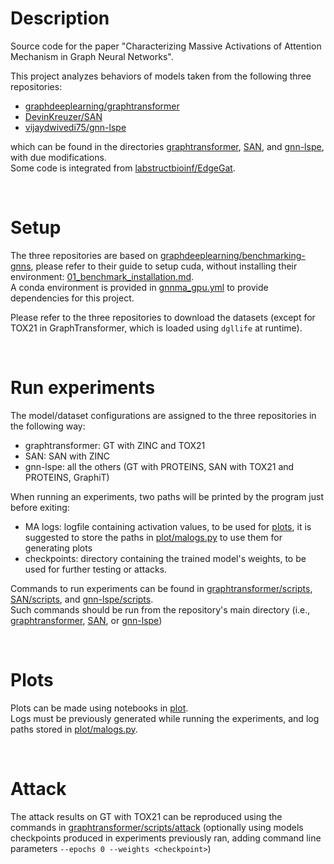 # Description

Source code for the paper "Characterizing Massive Activations of Attention Mechanism in Graph Neural Networks".

This project analyzes behaviors of models taken from the following three repositories:
- [graphdeeplearning/graphtransformer](https://github.com/graphdeeplearning/graphtransformer)
- [DevinKreuzer/SAN](https://github.com/DevinKreuzer/SAN)
- [vijaydwivedi75/gnn-lspe](https://github.com/vijaydwivedi75/gnn-lspe)

which can be found in the directories [graphtransformer](./graphtransformer), [SAN](./SAN), and [gnn-lspe](./gnn-lspe), with due modifications.\
Some code is integrated from [labstructbioinf/EdgeGat](https://github.com/labstructbioinf/EdgeGat).


<br>

# Setup

The three repositories are based on [graphdeeplearning/benchmarking-gnns](https://github.com/graphdeeplearning/benchmarking-gnns), please refer to their guide to setup cuda, without installing their environment: [01_benchmark_installation.md](https://github.com/graphdeeplearning/benchmarking-gnns/blob/master/docs/01_benchmark_installation.md).\
A conda environment is provided in [gnnma_gpu.yml](./gnnma_gpu.yml) to provide dependencies for this project.

Please refer to the three repositories to download the datasets (except for TOX21 in GraphTransformer, which is loaded using `dgllife` at runtime).


<br>

# Run experiments

The model/dataset configurations are assigned to the three repositories in the following way:
- graphtransformer: GT with ZINC and TOX21
- SAN: SAN with ZINC
- gnn-lspe: all the others (GT with PROTEINS, SAN with TOX21 and PROTEINS, GraphiT)

When running an experiments, two paths will be printed by the program just before exiting:
- MA logs: logfile containing activation values, to be used for [plots](./plot), it is suggested to store the paths in [plot/malogs.py](./plot/malogs.py) to use them for generating plots
- checkpoints: directory containing the trained model's weights, to be used for further testing or attacks.

Commands to run experiments can be found in [graphtransformer/scripts](./graphtransformer/scripts), [SAN/scripts](./SAN/scripts), and [gnn-lspe/scripts](./gnn-lspe/scripts).\
Such commands should be run from the repository's main directory (i.e., [graphtransformer](./graphtransformer), [SAN](./SAN), or [gnn-lspe](./gnn-lspe))


<br>

# Plots

Plots can be made using notebooks in [plot](./plot).\
Logs must be previously generated while running the experiments, and log paths stored in [plot/malogs.py](./plot/malogs.py).


<br>

# Attack

The attack results on GT with TOX21 can be reproduced using the commands in [graphtransformer/scripts/attack](./graphtransformer/scripts/attack) (optionally using models checkpoints produced in experiments previously ran, adding command line parameters `--epochs 0 --weights <checkpoint>`)

<br><br><br>

